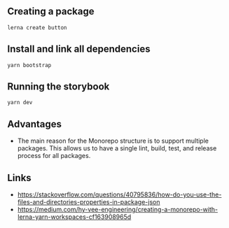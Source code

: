 ## Creating a package

```
lerna create button
```

## Install and link all dependencies

```
yarn bootstrap
```

## Running the storybook

```
yarn dev
```

## Advantages

* The main reason for the Monorepo structure is to support multiple packages. This allows us to have a single lint, build, test, and release process for all packages.

## Links

* https://stackoverflow.com/questions/40795836/how-do-you-use-the-files-and-directories-properties-in-package-json
* https://medium.com/hy-vee-engineering/creating-a-monorepo-with-lerna-yarn-workspaces-cf163908965d